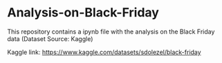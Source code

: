 # Analysis-on-Black-Friday
This repository contains a ipynb file with the analysis on the Black Friday data (Dataset Source: Kaggle)

Kaggle link: https://www.kaggle.com/datasets/sdolezel/black-friday

